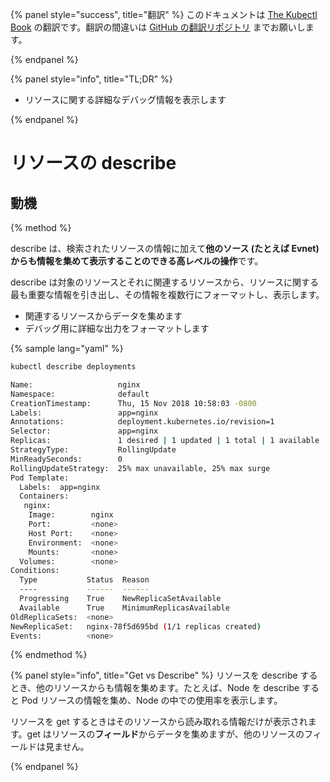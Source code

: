 {% panel style="success", title="翻訳" %}
このドキュメントは [The Kubectl Book](https://kubectl.docs.kubernetes.io/) の翻訳です。翻訳の間違いは [GitHub の翻訳リポジトリ](https://github.com/FujiHaruka/kubectl-book-ja/issues) までお願いします。

{% endpanel %}

{% panel style="info", title="TL;DR" %}

- リソースに関する詳細なデバッグ情報を表示します

{% endpanel %}

# リソースの describe

## 動機

{% method %}

describe は、検索されたリソースの情報に加えて**他のソース (たとえば Evnet) からも情報を集めて表示することのできる高レベルの操作**です。

describe は対象のリソースとそれに関連するリソースから、リソースに関する最も重要な情報を引き出し、その情報を複数行にフォーマットし、表示します。

- 関連するリソースからデータを集めます
- デバッグ用に詳細な出力をフォーマットします

{% sample lang="yaml" %}

```bash
kubectl describe deployments
```

```bash
Name:                   nginx
Namespace:              default
CreationTimestamp:      Thu, 15 Nov 2018 10:58:03 -0800
Labels:                 app=nginx
Annotations:            deployment.kubernetes.io/revision=1
Selector:               app=nginx
Replicas:               1 desired | 1 updated | 1 total | 1 available | 0 unavailable
StrategyType:           RollingUpdate
MinReadySeconds:        0
RollingUpdateStrategy:  25% max unavailable, 25% max surge
Pod Template:
  Labels:  app=nginx
  Containers:
   nginx:
    Image:        nginx
    Port:         <none>
    Host Port:    <none>
    Environment:  <none>
    Mounts:       <none>
  Volumes:        <none>
Conditions:
  Type           Status  Reason
  ----           ------  ------
  Progressing    True    NewReplicaSetAvailable
  Available      True    MinimumReplicasAvailable
OldReplicaSets:  <none>
NewReplicaSet:   nginx-78f5d695bd (1/1 replicas created)
Events:          <none>
```

{% endmethod %}

{% panel style="info", title="Get vs Describe" %}
リソースを describe するとき、他のリソースからも情報を集めます。たとえば、Node を describe すると Pod リソースの情報を集め、Node の中での使用率を表示します。

リソースを get するときはそのリソースから読み取れる情報だけが表示されます。get はリソースの**フィールド**からデータを集めますが、他のリソースのフィールドは見ません。

{% endpanel %}
